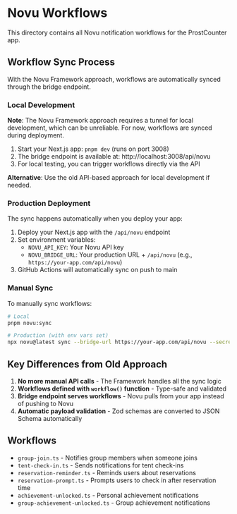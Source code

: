 # Novu Workflows

This directory contains all Novu notification workflows for the ProstCounter app.

## Workflow Sync Process

With the Novu Framework approach, workflows are automatically synced through the bridge endpoint.

### Local Development

**Note**: The Novu Framework approach requires a tunnel for local development, which can be unreliable. For now, workflows are synced during deployment.

1. Start your Next.js app: `pnpm dev` (runs on port 3008)
2. The bridge endpoint is available at: http://localhost:3008/api/novu
3. For local testing, you can trigger workflows directly via the API

**Alternative**: Use the old API-based approach for local development if needed.

### Production Deployment

The sync happens automatically when you deploy your app:

1. Deploy your Next.js app with the `/api/novu` endpoint
2. Set environment variables:
   - `NOVU_API_KEY`: Your Novu API key
   - `NOVU_BRIDGE_URL`: Your production URL + `/api/novu` (e.g., `https://your-app.com/api/novu`)
3. GitHub Actions will automatically sync on push to main

### Manual Sync

To manually sync workflows:

```bash
# Local
pnpm novu:sync

# Production (with env vars set)
npx novu@latest sync --bridge-url https://your-app.com/api/novu --secret-key YOUR_API_KEY
```

## Key Differences from Old Approach

1. **No more manual API calls** - The Framework handles all the sync logic
2. **Workflows defined with `workflow()` function** - Type-safe and validated
3. **Bridge endpoint serves workflows** - Novu pulls from your app instead of pushing to Novu
4. **Automatic payload validation** - Zod schemas are converted to JSON Schema automatically

## Workflows

- `group-join.ts` - Notifies group members when someone joins
- `tent-check-in.ts` - Sends notifications for tent check-ins
- `reservation-reminder.ts` - Reminds users about reservations
- `reservation-prompt.ts` - Prompts users to check in after reservation time
- `achievement-unlocked.ts` - Personal achievement notifications
- `group-achievement-unlocked.ts` - Group achievement notifications
